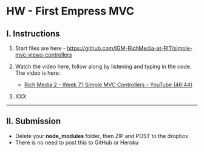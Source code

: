 # HW - First Empress MVC

## I. Instructions

1) Start files are here - https://github.com/IGM-RichMedia-at-RIT/simple-mvc-views-controllers

2) Watch the video here, follow along by listening and typing in the code. The video is here:

    - [Rich Media 2 - Week 7.1 Simple MVC Controllers - YouTube (46:44)](https://www.youtube.com/watch?v=JthuX0jkFb0)

3) XXX

<hr>

## II. Submission
- Delete your **node_modules** folder, then ZIP and POST to the dropbox
- There is no need to post this to GitHub or Heroku


